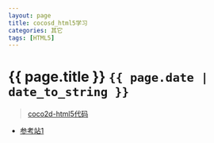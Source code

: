 ```yaml
---
layout: page
title: cocosd_html5学习
categories: 其它
tags: [HTML5]
---
```

# {{ page.title }} `{{ page.date | date_to_string }}`

>	[coco2d-html5代码](https://github.com/cocos2d/cocos2d-html5)


*	[参考站1](http://article.ityran.com/archives/1387)
